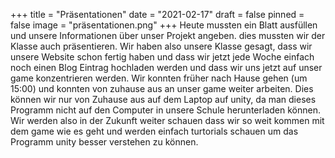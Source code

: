 +++
title = "Präsentationen"
date = "2021-02-17"
draft = false
pinned = false
image = "präsentationen.png"
+++
Heute mussten ein Blatt ausfüllen und unsere Informationen über unser Projekt angeben. dies mussten wir der Klasse auch präsentieren. Wir haben also unsere Klasse gesagt, dass wir unsere Website schon fertig haben und dass wir jetzt jede Woche einfach noch einen Blog Eintrag hochladen werden und dass wir uns jetzt auf unser game konzentrieren werden. Wir konnten früher nach Hause gehen (um 15:00) und konnten von zuhause aus an unser game weiter arbeiten. Dies können wir nur von Zuhause aus auf dem Laptop auf unity, da man dieses Programm nicht auf den Computer in unsere Schule herunterladen können. Wir werden also in der Zukunft weiter schauen dass wir so weit kommen mit dem game wie es geht und werden einfach turtorials schauen um das Programm unity besser verstehen zu können.